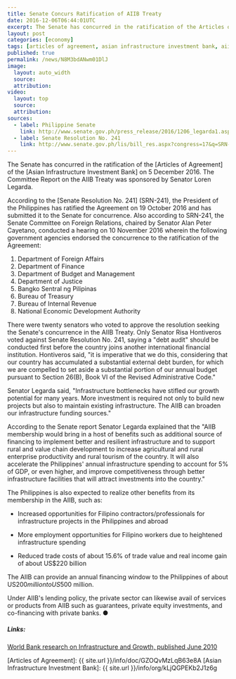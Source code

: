 ```yaml
---
title: Senate Concurs Ratification of AIIB Treaty
date: 2016-12-06T06:44:01UTC
excerpt: The Senate has concurred in the ratification of the Articles of Agreement of the Asian Infrastructure Investment Bank on 5 December 2016.
layout: post
categories: [economy]
tags: [articles of agreement, asian infrastructure investment bank, aiib]
published: true
permalink: /news/N8M3bdANwm01DlJ
image:
  layout: auto_width
  source: 
  attribution: 
video:
  layout: top
  source: 
  attribution: 
sources:
  - label: Philippine Senate
    link: http://www.senate.gov.ph/press_release/2016/1206_legarda1.asp
  - label: Senate Resolution No. 241
    link: http://www.senate.gov.ph/lis/bill_res.aspx?congress=17&q=SRN-241
---
```


The Senate has concurred in the ratification of the [Articles of Agreement] of the [Asian Infrastructure Investment Bank] on 5 December 2016.
The Committee Report on the AIIB Treaty was sponsored by Senator Loren Legarda.

According to the [Senate Resolution No. 241] (SRN-241), the President of the Philippines has ratified the Agreement on 19 October 2016 and has submitted it to the Senate for concurrence. Also according to SRN-241, the Senate Committee on Foreign Relations, chaired by Senator Alan Peter Cayetano, conducted a hearing on 10 November 2016 wherein the following government agencies endorsed the concurrence to the ratification of the Agreement:

1. Department of Foreign Affairs
2. Department of Finance
3. Department of Budget and Management
4. Department of Justice
5. Bangko Sentral ng Pilipinas
6. Bureau of Treasury
7. Bureau of Internal Revenue
8. National Economic Development Authority

There were twenty senators who voted to approve the resolution seeking the Senate's concurrence in the AIIB Treaty.
Only Senator Risa Hontiveros voted against Senate Resolution No. 241, saying a "debt audit" should be conducted first before the country joins another international financial institution.
Hontiveros said, "it is imperative that we do this, considering that our country has accumulated a substantial external debt burden, for which we are compelled to set aside a substantial portion of our annual budget pursuant to Section 26(B), Book VI of the Revised Administrative Code."

Senator Legarda said, "Infrastructure bottlenecks have stifled our growth potential for many years. More investment is required not only to build new projects but also to maintain existing infrastructure. The AIIB can broaden our infrastructure funding sources."

According to the Senate report Senator Legarda explained that the "AIIB membership would bring in a host of benefits such as additional source of financing to implement better and resilient infrastructure and to support rural and value chain development to increase agricultural and rural enterprise productivity and rural tourism of the country. It will also accelerate the Philippines' annual infrastructure spending to account for 5% of GDP, or even higher, and improve competitiveness through better infrastructure facilities that will attract investments into the country."

The Philippines is also expected to realize other benefits from its membership in the AIIB, such as:

* Increased opportunities for Filipino contractors/professionals for infrastructure projects in the Philippines and abroad

* More employment opportunities for Filipino workers due to heightened infrastructure spending

* Reduced trade costs of about 15.6% of trade value and real income gain of about US$220 billion

The AIIB can provide an annual financing window to the Philippines of about US$200 million to US$500 million.

Under AIIB's lending policy, the private sector can likewise avail of services or products from AIIB such as guarantees, private equity investments, and co-financing with private banks.
&#x25cf;

##### Links:
[World Bank research on Infrastructure and Growth, published June 2010](http://go.worldbank.org/TQMEWOD650)

[Articles of Agreement]: {{ site.url }}/info/doc/GZOQvMzLqB63e8A
[Asian Infrastructure Investment Bank]: {{ site.url }}/info/org/kLjQGPEKb2J1z6g
